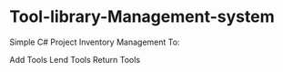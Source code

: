 # Tool-library-Management-system

Simple C# Project
Inventory Management To:

Add Tools
Lend Tools
Return Tools
